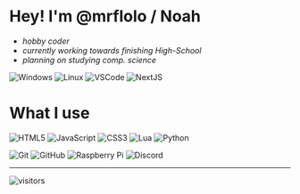 # Hey! I'm @mrflolo / Noah

- _hobby coder_ 
- _currently working towards finishing High-School_
- _planning on studying comp. science_

![Windows](https://img.shields.io/badge/OS-Win11-blue?style=flat&logo=windows) ![Linux](https://img.shields.io/badge/OS-Linux-blue?style=flat&logo=linux) ![VSCode](https://img.shields.io/badge/Editor-VSCode-blue?style=flat&logo=visualstudiocode) ![NextJS](https://img.shields.io/badge/Javascript%20Framework-next.js-blue?style=flat&logo=nextdotjs)

# What I use

![HTML5](https://img.shields.io/badge/html5-%23E34F26.svg?style=for-the-badge&logo=html5&logoColor=white) ![JavaScript](https://img.shields.io/badge/javascript-%23323330.svg?style=for-the-badge&logo=javascript&logoColor=%23F7DF1E) ![CSS3](https://img.shields.io/badge/css3-%231572B6.svg?style=for-the-badge&logo=css3&logoColor=white) ![Lua](https://img.shields.io/badge/lua-%232C2D72.svg?style=for-the-badge&logo=lua&logoColor=white) ![Python](https://img.shields.io/badge/python-3670A0?style=for-the-badge&logo=python&logoColor=ffdd54)

![Git](https://img.shields.io/badge/git-%23F05033.svg?style=for-the-badge&logo=git&logoColor=white) ![GitHub](https://img.shields.io/badge/github-%23121011.svg?style=for-the-badge&logo=github&logoColor=white) ![Raspberry Pi](https://img.shields.io/badge/-RaspberryPi-C51A4A?style=for-the-badge&logo=Raspberry-Pi) ![Discord](https://img.shields.io/badge/Discord-%235865F2.svg?style=for-the-badge&logo=discord&logoColor=white)

---

![visitors](https://visitor-badge.glitch.me/badge?page_id=mrflolo.mrflolo&left_color=gray&right_color=lightgray)
